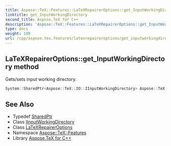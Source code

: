 ```yaml
---
title: Aspose::TeX::Features::LaTeXRepairerOptions::get_InputWorkingDirectory method
linktitle: get_InputWorkingDirectory
second_title: Aspose.TeX for C++
description: 'Aspose::TeX::Features::LaTeXRepairerOptions::get_InputWorkingDirectory method. Gets/sets input working directory in C++.'
type: docs
weight: 100
url: /cpp/aspose.tex.features/latexrepaireroptions/get_inputworkingdirectory/
---
```

## LaTeXRepairerOptions::get_InputWorkingDirectory method


Gets/sets input working directory.

```cpp
System::SharedPtr<Aspose::TeX::IO::IInputWorkingDirectory> Aspose::TeX::Features::LaTeXRepairerOptions::get_InputWorkingDirectory()
```

## See Also

* Typedef [SharedPtr](../../../system/sharedptr/)
* Class [IInputWorkingDirectory](../../../aspose.tex.io/iinputworkingdirectory/)
* Class [LaTeXRepairerOptions](../)
* Namespace [Aspose::TeX::Features](../../)
* Library [Aspose.TeX for C++](../../../)

